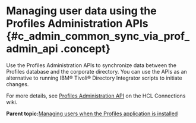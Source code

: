 # Managing user data using the Profiles Administration APIs {#c_admin_common_sync_via_prof_admin_api .concept}

Use the Profiles Administration APIs to synchronize data between the Profiles database and the corporate directory. You can use the APIs as an alternative to running IBM® Tivoli® Directory Integrator scripts to initiate changes.

For more details, see [Profiles Administration API](https://ds_infolib.hcltechsw.com/ldd/lcwiki.nsf/xpAPIViewer.xsp?lookupName=HCL+Connections+7.0+API+Documentation#action=openDocument&res_title=Profiles_Administration_API_70&content=apicontent) on the HCL Connections wiki.

**Parent topic:**[Managing users when the Profiles application is installed](../admin/c_admin_common_user_life_cycle_with_profiles.md)

